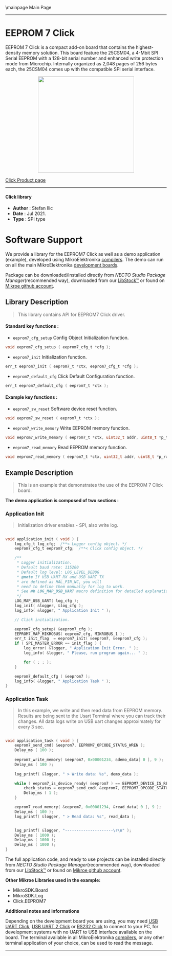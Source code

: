 \mainpage Main Page

---
# EEPROM 7 Click

EEPROM 7 Click is a compact add-on board that contains the highest-density memory solution. This board feature the 25CSM04, a 4-Mbit SPI Serial EEPROM with a 128-bit serial number and enhanced write protection mode from Microchip. Internally organized as 2,048 pages of 256 bytes each, the 25CSM04 comes up with the compatible SPI serial interface.

<p align="center">
  <img src="https://download.mikroe.com/images/click_for_ide/eeprom7_click.png" height=300px>
</p>

[Click Product page](https://www.mikroe.com/eeprom-7-click)

---


#### Click library

- **Author**        : Stefan Ilic
- **Date**          : Jul 2021.
- **Type**          : SPI type


# Software Support

We provide a library for the EEPROM7 Click
as well as a demo application (example), developed using MikroElektronika
[compilers](https://www.mikroe.com/necto-studio).
The demo can run on all the main MikroElektronika [development boards](https://www.mikroe.com/development-boards).

Package can be downloaded/installed directly from *NECTO Studio Package Manager*(recommended way), downloaded from our [LibStock&trade;](https://libstock.mikroe.com) or found on [Mikroe github account](https://github.com/MikroElektronika/mikrosdk_click_v2/tree/master/clicks).

## Library Description

> This library contains API for EEPROM7 Click driver.

#### Standard key functions :

- `eeprom7_cfg_setup` Config Object Initialization function.
```c
void eeprom7_cfg_setup ( eeprom7_cfg_t *cfg );
```

- `eeprom7_init` Initialization function.
```c
err_t eeprom7_init ( eeprom7_t *ctx, eeprom7_cfg_t *cfg );
```

- `eeprom7_default_cfg` Click Default Configuration function.
```c
err_t eeprom7_default_cfg ( eeprom7_t *ctx );
```

#### Example key functions :

- `eeprom7_sw_reset` Software device reset function.
```c
void eeprom7_sw_reset ( eeprom7_t *ctx );
```

- `eeprom7_write_memory` Write EEPROM memory function.
```c
void eeprom7_write_memory ( eeprom7_t *ctx, uint32_t addr, uint8_t *p_tx_data, uint8_t n_bytes );
```

- `eeprom7_read_memory` Read EEPROM memory function.
```c
void eeprom7_read_memory ( eeprom7_t *ctx, uint32_t addr, uint8_t *p_rx_data, uint8_t n_bytes);
```

## Example Description

> This is an example that demonstrates the use of the EEPROM 7 Click board.

**The demo application is composed of two sections :**

### Application Init

> Initialization driver enables - SPI, also write log.

```c

void application_init ( void ) {
    log_cfg_t log_cfg;  /**< Logger config object. */
    eeprom7_cfg_t eeprom7_cfg;  /**< Click config object. */

    /** 
     * Logger initialization.
     * Default baud rate: 115200
     * Default log level: LOG_LEVEL_DEBUG
     * @note If USB_UART_RX and USB_UART_TX 
     * are defined as HAL_PIN_NC, you will 
     * need to define them manually for log to work. 
     * See @b LOG_MAP_USB_UART macro definition for detailed explanation.
     */
    LOG_MAP_USB_UART( log_cfg );
    log_init( &logger, &log_cfg );
    log_info( &logger, " Application Init " );

    // Click initialization.

    eeprom7_cfg_setup( &eeprom7_cfg );
    EEPROM7_MAP_MIKROBUS( eeprom7_cfg, MIKROBUS_1 );
    err_t init_flag  = eeprom7_init( &eeprom7, &eeprom7_cfg );
    if ( SPI_MASTER_ERROR == init_flag ) {
        log_error( &logger, " Application Init Error. " );
        log_info( &logger, " Please, run program again... " );

        for ( ; ; );
    }

    eeprom7_default_cfg ( &eeprom7 );
    log_info( &logger, " Application Task " );
}

```

### Application Task

> In this example, we write and then read data from EEPROM memory. Results are being sent to the Usart Terminal where you can track their changes. All data logs write on USB uart changes approximately for every 3 sec.

```c

void application_task ( void ) {
    eeprom7_send_cmd( &eeprom7, EEPROM7_OPCODE_STATUS_WREN );
    Delay_ms ( 100 );
    
    eeprom7_write_memory( &eeprom7, 0x00001234, &demo_data[ 0 ], 9 );
    Delay_ms ( 100 );
    
    log_printf( &logger, " > Write data: %s", demo_data );

    while ( eeprom7_is_device_ready( &eeprom7 ) == EEPROM7_DEVICE_IS_READY ) {
        check_status = eeprom7_send_cmd( &eeprom7, EEPROM7_OPCODE_STATUS_WRBP );
        Delay_ms ( 1 );
    }

    eeprom7_read_memory( &eeprom7, 0x00001234, &read_data[ 0 ], 9 );
    Delay_ms ( 100 );
    log_printf( &logger, " > Read data: %s", read_data );


    log_printf( &logger, "---------------------\r\n" );
    Delay_ms ( 1000 );
    Delay_ms ( 1000 );
    Delay_ms ( 1000 );
}

```


The full application code, and ready to use projects can be installed directly from *NECTO Studio Package Manager*(recommended way), downloaded from our [LibStock&trade;](https://libstock.mikroe.com) or found on [Mikroe github account](https://github.com/MikroElektronika/mikrosdk_click_v2/tree/master/clicks).

**Other Mikroe Libraries used in the example:**

- MikroSDK.Board
- MikroSDK.Log
- Click.EEPROM7

**Additional notes and informations**

Depending on the development board you are using, you may need
[USB UART Click](http://shop.mikroe.com/usb-uart-click),
[USB UART 2 Click](http://shop.mikroe.com/usb-uart-2-click) or
[RS232 Click](http://shop.mikroe.com/rs232-click) to connect to your PC, for
development systems with no UART to USB interface available on the board. The
terminal available in all MikroElektronika
[compilers](http://shop.mikroe.com/compilers), or any other terminal application
of your choice, can be used to read the message.

---
